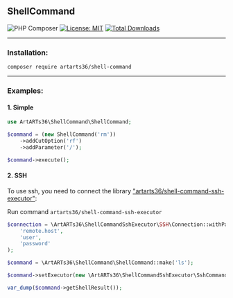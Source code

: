 ShellCommand
----

![PHP Composer](https://github.com/ArtARTs36/ShellCommand/workflows/Testing/badge.svg?branch=master)
[![License: MIT](https://img.shields.io/badge/License-MIT-yellow.svg)](https://opensource.org/licenses/MIT)
<a href="https://poser.pugx.org/artarts36/pushall-sender/d/total.svg">
    <img src="https://poser.pugx.org/artarts36/shell-command/d/total.svg" alt="Total Downloads">
</a>

----

### Installation:

`composer require artarts36/shell-command`

---

### Examples:

#### 1. Simple
```php
use ArtARTs36\ShellCommand\ShellCommand;

$command = (new ShellCommand('rm'))
    ->addCutOption('rf')
    ->addParameter('/');

$command->execute();
```

#### 2. SSH

To use ssh, you need to connect the library ["artarts36/shell-command-ssh-executor"](https://github.com/ArtARTs36/php-shell-command-ssh-executor):

Run command `artarts36/shell-command-ssh-executor`

```php
$connection = \ArtARTs36\ShellCommandSshExecutor\SSH\Connection::withPassword(
    'remote.host',
    'user',
    'password'
);

$command = \ArtARTs36\ShellCommand\ShellCommand::make('ls');

$command->setExecutor(new \ArtARTs36\ShellCommandSshExecutor\SshCommandExecutor($connection));

var_dump($command->getShellResult());
```
